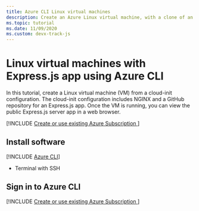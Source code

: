 ```yaml
---
title: Azure CLI Linux virtual machines
description: Create an Azure Linux virtual machine, with a clone of an Express.js-based app from a GitHub repository.  
ms.topic: tutorial
ms.date: 11/09/2020
ms.custom: devx-track-js
---
```


# Linux virtual machines with Express.js app using Azure CLI

In this tutorial, create a Linux virtual machine (VM) from a cloud-init configuration. The cloud-init configuration includes NGINX and a GitHub repository for an Express.js app. Once the VM is running, you can view the public Express.js server app in a web browser.

[!INCLUDE [Create or use existing Azure Subscription ](../includes/environment-subscription-h2.md)]

## Install software

[!INCLUDE [Azure CLI](/azure-docs/includes/azure-cli-prepare-your-environment-no-header.md)]
- Terminal with SSH

## Sign in to Azure CLI

[!INCLUDE [Create or use existing Azure Subscription ](../../../azure-cli/includes/interactive-login.md)]
